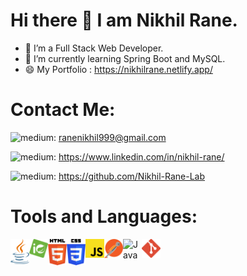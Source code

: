 # Hi there 👋 I am Nikhil Rane.

<!--
**Nikhil-Rane-Lab/Nikhil-Rane-Lab** is a ✨ _special_ ✨ repository because its `README.md` (this file) appears on your GitHub profile.
-->

- 🔭 I’m a Full Stack Web Developer.
- 🌱 I’m currently learning Spring Boot and MySQL.
- 😄 My Portfolio : https://nikhilrane.netlify.app/

# Contact Me:

<img align="left" alt="medium" src="https://img.shields.io/badge/Gmail-D14836?style=for-the-badge&logo=gmail&logoColor=white" /> : ranenikhil999@gmail.com

<img align="left" alt="medium" src="https://img.shields.io/badge/LinkedIn-0077B5?style=for-the-badge&logo=linkedin&logoColor=white" /> : https://www.linkedin.com/in/nikhil-rane/

<img align="left" alt="medium" src="https://img.shields.io/badge/GitHub-100000?style=for-the-badge&logo=github&logoColor=white" /> : https://github.com/Nikhil-Rane-Lab

# Tools and Languages:

<img align="left" alt="Java" width="30px" src="https://raw.githubusercontent.com/patil-prajwal/Tech-Stack-Icons/661b1305f52d49de94f6640f8bbeec93dba9dc8a/Icons/java.svg" />
<img align="left" alt="Java" width="30px" src="https://raw.githubusercontent.com/patil-prajwal/Tech-Stack-Icons/661b1305f52d49de94f6640f8bbeec93dba9dc8a/Icons/spring.svg" />
<img align="left" alt="Java" width="30px" src="https://github.com/patil-prajwal/Tech-Stack-Icons/blob/main/Icons/html-5.svg" />
<img align="left" alt="Java" width="30px" src="https://raw.githubusercontent.com/patil-prajwal/Tech-Stack-Icons/661b1305f52d49de94f6640f8bbeec93dba9dc8a/Icons/css-3.svg" />

<img align="left" alt="Java" width="30px" src="https://github.com/patil-prajwal/Tech-Stack-Icons/blob/main/Icons/javascript.svg" />

<img align="left" alt="Java" width="30px" src="https://github.com/patil-prajwal/Tech-Stack-Icons/blob/main/Icons/postman.svg" />

<img align="left" alt="Java" width="30px" src="https://github.com/patil-prajwal/Tech-Stack-Icons/blob/main/Icons/mysql.svg.svg" />

<img align="left" alt="Java" width="30px" src="https://github.com/patil-prajwal/Tech-Stack-Icons/blob/main/Icons/git-icon.svg" />






